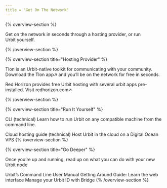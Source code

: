 ```yaml
---
title = "Get On The Network"
---
```


{% overview-section  %}

Get on the network in seconds through a hosting provider, or run Urbit yourself.

{% /overview-section %}

{% overview-section title="Hosting Provider" %}

Tlon is an Urbit-native toolkit for communicating with your community.
Download the Tlon app↗ and you’ll be on the network for free in seconds.

Red Horizon provides free Urbit hosting with several urbit apps pre-installed.
Visit redhorizon.com↗

{% /overview-section %}

{% overview-section title="Run It Yourself" %}

CLI (technical)
Learn how to run Urbit on any compatible machine from the command line.

Cloud hosting guide (technical)
Host Urbit in the cloud on a Digital Ocean VPS
{% /overview-section %}

{% overview-section title="Go Deeper" %}

Once you’re up and running, read up on what you can do with your new Urbit node

Urbit’s Command Line User Manual
Getting Around Guide: Learn the web interface
Manage your Urbit ID with Bridge
{% /overview-section %}
